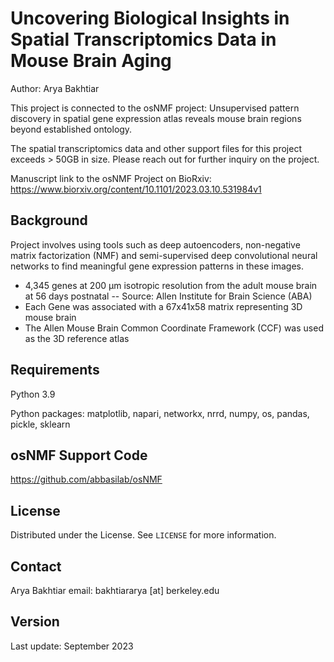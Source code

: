 # Uncovering Biological Insights in Spatial Transcriptomics Data in Mouse Brain Aging

Author: Arya Bakhtiar

This project is connected to the osNMF project: Unsupervised pattern discovery in spatial gene expression atlas reveals mouse brain regions beyond established ontology.

The spatial transcriptomics data and other support files for this project exceeds > 50GB in size. Please reach out for further inquiry on the project. 

Manuscript link to the osNMF Project on BioRxiv: https://www.biorxiv.org/content/10.1101/2023.03.10.531984v1

## Background

Project involves using tools such as deep autoencoders, non-negative matrix factorization (NMF) and semi-supervised deep convolutional neural networks to find meaningful gene expression patterns in these images. 

- 4,345 genes at 200 µm isotropic resolution from the adult mouse brain at 56 days postnatal
-- Source: Allen Institute for Brain Science (ABA)
- Each Gene was associated with a 67x41x58 matrix representing 3D mouse brain
- The Allen Mouse Brain Common Coordinate Framework (CCF) was used as the 3D reference atlas

## Requirements

Python 3.9

Python packages: matplotlib, napari, networkx, nrrd, numpy, os, pandas, pickle, sklearn

## osNMF Support Code
https://github.com/abbasilab/osNMF

<!-- LICENSE -->
## License

Distributed under the License. See `LICENSE` for more information.

<!-- CONTACT -->
## Contact

Arya Bakhtiar 
email: bakhtiararya [at] berkeley.edu

## Version
Last update: September 2023
